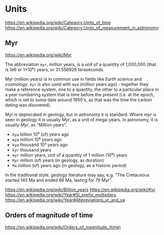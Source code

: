 # Units

https://en.wikipedia.org/wiki/Category:Units_of_time
https://en.wikipedia.org/wiki/Category:Units_of_measurement_in_astronomy

## Myr
https://en.wikipedia.org/wiki/Myr

The abbreviation `myr`, million years, is a unit of a quantity of 1,000,000 (that is 1e6 or 1×10⁶) years, or 31.556926 teraseconds.


Myr (million years) is in common use in fields like *Earth science* and *cosmology*. `myr` is also used with `mya` (million years ago) - together they make a reference system, one to a quantity, the other to a particular place in a year numbering system that is time before the present (i.e. at the epoch, which is set to some date around 1950's, as that was the time the carbon dating was disovered).

Myr is deprecated in geology, but in astronomy it is standard. Where *myr* is seen in geology it is usually *Myr*, as a unit of mega-years. In astronomy, it is usually *Myr*, as "Million years".

- `bya` billion 10⁹ (of) years ago
- `mya` million 10⁶ years ago
- `kya` thousand 10³ years ago
- `kyr` thousand years
- `myr` million years, unit of a quantity of 1 million (10⁶) years
- `Myr` million (of) years (in geology, as duration)
- `Ma`  million (of) years ago (in geology, as a historic period)

In the traditional style, geology literature may say, e.g. "The Cretaceous started 145 Ma and ended 66 Ma, lasting for 79 Myr".


https://en.wikipedia.org/wiki/Billion_years
https://en.wikipedia.org/wiki/Kyr
https://en.wikipedia.org/wiki/Year#SI_prefix_multipliers
https://en.wikipedia.org/wiki/Year#Abbreviations_yr_and_ya


## Orders of magnitude of time
https://en.wikipedia.org/wiki/Orders_of_magnitude_(time)
